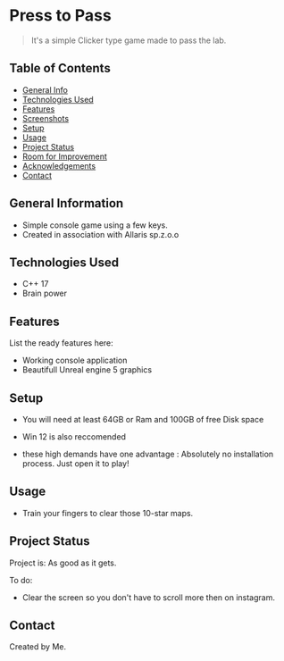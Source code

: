 # Press to Pass
> It's a simple Clicker type game made to pass the lab.

## Table of Contents
* [General Info](#general-information)
* [Technologies Used](#technologies-used)
* [Features](#features)
* [Screenshots](#screenshots)
* [Setup](#setup)
* [Usage](#usage)
* [Project Status](#project-status)
* [Room for Improvement](#room-for-improvement)
* [Acknowledgements](#acknowledgements)
* [Contact](#contact)

## General Information
- Simple console game using a few keys.
- Created in association with Allaris sp.z.o.o

## Technologies Used
- C++ 17
- Brain power


## Features
List the ready features here:
- Working console application
- Beautifull Unreal engine 5 graphics

## Setup
- You will need at least 64GB or Ram and 100GB of free Disk space
- Win 12 is also reccomended

- these high demands have one advantage : Absolutely no installation process. Just open it to play!


## Usage
- Train your fingers to clear those 10-star maps.


## Project Status
Project is: As good as it gets.

To do:
- Clear the screen so you don't have to scroll more then on instagram.

## Contact
Created by Me. 
